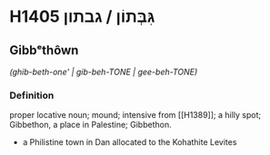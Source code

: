 # H1405 גִּבְּתוֹן / גבתון

## Gibbᵉthôwn

_(ghib-beth-one' | ɡib-beh-TONE | ɡee-beh-TONE)_

### Definition

proper locative noun; mound; intensive from [[H1389]]; a hilly spot; Gibbethon, a place in Palestine; Gibbethon.

- a Philistine town in Dan allocated to the Kohathite Levites
